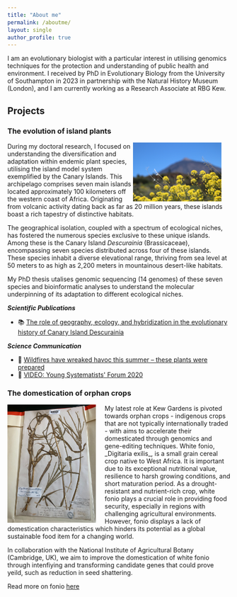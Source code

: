 ```yaml
---
title: "About me"
permalink: /aboutme/
layout: single
author_profile: true
---
```


I am an evolutionary biologist with a particular interest in utilising genomics techniques for the protection and understanding of public health and environment. I received by PhD in Evolutionary Biology from the University of Southampton in 2023 in partnership with the Natural History Museum (London), and I am currently working as a Research Associate at RBG Kew.  

## Projects ##
### The evolution of island plants ###
<img align="right" src="/images/IMG_1588.JPG" width="200px" style="margin-right: 20px;"/>

During my doctoral research, I focused on understanding the diversification and adaptation within endemic plant species, utilising the island model system exemplified by the Canary Islands. This archipelago comprises seven main islands located approximately 100 kilometers off the western coast of Africa. Originating from volcanic activity dating back as far as 20 million years, these islands boast a rich tapestry of distinctive habitats.

The geographical isolation, coupled with a spectrum of ecological niches, has fostered the numerous species exclusive to these unique islands. Among these is the Canary Island _Descurainia_ (Brassicaceae), encompassing seven species distributed across four of these islands. These species inhabit a diverse elevational range, thriving from sea level at 50 meters to as high as 2,200 meters in mountainous desert-like habitats.

My PhD thesis utalises genomic sequencing (14 genomes) of these seven species and bioinformatic analyses to understand the molecular underpinning of its adaptation to different ecological niches.

***Scientific Publications***

- 📚 [The role of geography, ecology, and hybridization in the evolutionary history of Canary Island Descurainia](https://bsapubs.onlinelibrary.wiley.com/doi/full/10.1002/ajb2.16162)

***Science Communication***

- 📰 [Wildfires have wreaked havoc this summer – these plants were prepared](https://theconversation.com/wildfires-have-wreaked-havoc-this-summer-these-plants-were-prepared-212669)
- 🎥 [VIDEO: Young Systematists' Forum 2020](https://www.youtube.com/watch?v=Xt2V-N9Ioi4)


### The domestication of orphan crops ###
<img align="left" src="/images/WhatsApp%20Image%202024-01-04%20at%2015.15.22_2c8e552a.jpg" width="200px" style="margin-right: 20px;"/>
My latest role at Kew Gardens is pivoted towards orphan crops - indigenous crops that are not typically internationally traded - with aims to accelerate their domesticated through genomics and gene-editing techniques. White fonio, _Digitaria exilis_, is a small grain cereal crop native to West Africa. It is important due to its exceptional nutritional value, resilience to harsh growing conditions, and short maturation period. As a drought-resistant and nutrient-rich crop, white fonio plays a crucial role in providing food security, especially in regions with challenging agricultural environments. However, fonio displays a lack of domestication characteristics which hinders its potential as a global sustainable food item for a changing world. <p>

In collaboration with the National Institute of Agricultural Botany (Cambridge, UK), we aim to improve the domestication of white fonio through intenfiying and transforming candidate genes that could prove yeild, such as reduction in seed shattering. <p>

Read more on fonio [here](https://www.kew.org/read-and-watch/fonio-journey-in-guinea)
